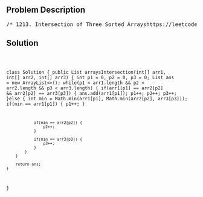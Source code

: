 <!--
<style>
  body { font-family: Arial, sans-serif; }
  .container { max-width: 100%; margin: 0 auto; padding: 10px; }
  .comment-block { max-width: 30%; background-color: #f9f9f9; padding: 10px; border-left: 5px solid #ccc; overflow-wrap: break-word; white-space: pre-wrap; }
  .code-block { background-color: #f4f4f4; padding: 10px; border: 1px solid #ddd; overflow-wrap: break-word; white-space: pre-wrap; }
</style>
-->

<div class='container'>
<h2>Problem Description</h2>
<div class='comment-block'>
<pre>
/* 1213. Intersection of Three Sorted Arrayshttps://leetcode.com/problems/intersection-of-three-sorted-arrays/Given three integer arrays arr1, arr2 and arr3 sorted in strictly increasing order,return a sorted array of only the integers that appeared in all three arrays.Example 1:Input: arr1 = [1,2,3,4,5], arr2 = [1,2,5,7,9], arr3 = [1,3,4,5,8]Output: [1,5]Explanation: Only 1 and 5 appeared in the three arrays.Example 2:Input: arr1 = [197,418,523,876,1356], arr2 = [501,880,1593,1710,1870], arr3 =[521,682,1337,1395,1764]Output: []Constraints:1 <= arr1.length, arr2.length, arr3.length <= 10001 <= arr1[i], arr2[i], arr3[i] <= 2000*/</pre>
</div>

<h2>Solution</h2>
<div class='code-block'>
<pre><code class='language-java'>

class Solution {
    public List<Integer> arraysIntersection(int[] arr1, int[] arr2, int[] arr3) {
        int p1 = 0, p2 = 0, p3 = 0;
        List<Integer> ans = new ArrayList<>();
        while(p1 < arr1.length && p2 < arr2.length && p3 < arr3.length) {
            if(arr1[p1] == arr2[p2] && arr2[p2] == arr3[p3]) {
                ans.add(arr1[p1]);
                p1++;
                p2++;
                p3++;
            }else {
                int min = Math.min(arr1[p1], Math.min(arr2[p2], arr3[p3]));
                if(min == arr1[p1]) {
                    p1++;
                }
                
                if(min == arr2[p2]) {
                    p2++;
                }
                
                if(min == arr3[p3]) {
                    p3++;
                }
            }
        }
        
        return ans;
    }
}</code></pre>
</div>
</div>
